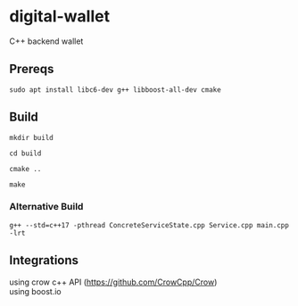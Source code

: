 # digital-wallet  
C++ backend wallet

## Prereqs  
```
sudo apt install libc6-dev g++ libboost-all-dev cmake  
```

## Build  
```
mkdir build  
```
```
cd build  
```
```
cmake ..  
```
```
make  
```

### Alternative Build  
```
g++ --std=c++17 -pthread ConcreteServiceState.cpp Service.cpp main.cpp -lrt  
```
## Integrations  
using crow c++ API (https://github.com/CrowCpp/Crow)  
using boost.io  
